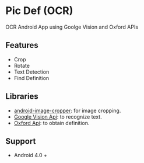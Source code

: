 # Pic Def (OCR) 
OCR Android App using Goolge Vision and Oxford APIs

## Features
- Crop
- Rotate
- Text Detection
- Find Definition
  
## Libraries
- [android-image-cropper](https://github.com/ArthurHub/Android-Image-Cropper): for image cropping.
- [Google Vision Api](https://codelabs.developers.google.com/codelabs/mobile-vision-ocr/): to recognize text.
- [Oxford Api](https://developer.oxforddictionaries.com/documentation): to obtain definition.

## Support
- Android 4.0 +


